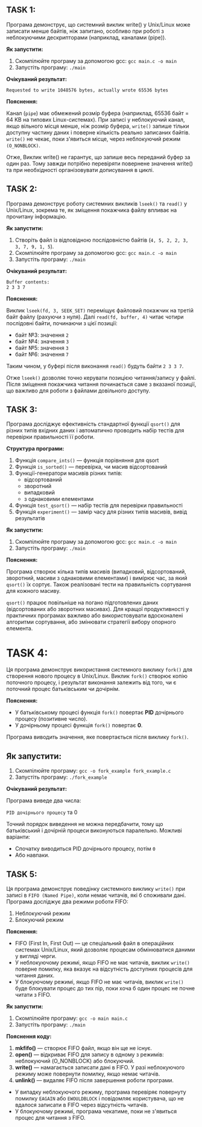 ## TASK 1:

Програма демонструє, що системний виклик write() у Unix/Linux може записати менше байтів, ніж запитано, особливо при роботі з неблокуючими дескрипторами (наприклад, каналами (pipe)).

**Як запустити:**
1. Скомпілюйте програму за допомогою gcc: `gcc main.c -o main`
2. Запустіть програму: `./main`

**Очікуваний результат:**

`Requested to write 1048576 bytes, actually wrote 65536 bytes`

**Пояснення:**

Канал (`pipe`) має обмежений розмір буфера (наприклад, 65536 байт = 64 KB на типових Linux-системах). При записі у неблокуючий канал, якщо вільного місця менше, ніж розмір буфера, `write()` запише тільки доступну частину даних і поверне кількість реально записаних байтів. `write()` не чекає, поки з'явиться місце, через неблокуючий режим `(O_NONBLOCK)`.

Отже, Виклик write() не гарантує, що запише весь переданий буфер за один раз. Тому завжди потрібно перевіряти повернене значення write() та при необхідності організовувати дописування в циклі.

## TASK 2:

Програма демонструє роботу системних викликів `lseek()` та `read()` у Unix/Linux, зокрема те, як зміщення покажчика файлу впливає на прочитану інформацію.

**Як запустити:**
1. Створіть файл із відповідною послідовністю байтів (`4, 5, 2, 2, 3, 3, 7, 9, 1, 5`).
2. Скомпілюйте програму за допомогою gcc: `gcc main.c -o main`
3. Запустіть програму: `./main`

**Очікуваний результат:**

```
Buffer contents:
2 3 3 7
```

**Пояснення:**

Виклик `lseek(fd, 3, SEEK_SET)` переміщує файловий покажчик на третій байт файлу (рахуючи з нуля). Далі `read(fd, buffer, 4)` читає чотири послідовні байти, починаючи з цієї позиції:

- байт №3: значення `2`
- байт №4: значення `3`
- байт №5: значення `3`
- байт №6: значення `7`

Таким чином, у буфері після виконання `read()` будуть байти `2 3 3 7`.

Отже `lseek()` дозволяє точно керувати позицією читання/запису у файлі. Після зміщення покажчика читання починається саме з вказаної позиції, що важливо для роботи з файлами довільного доступу.

## TASK 3:

Програма досліджує ефективність стандартної функції `qsort()` для різних типів вхідних даних і автоматично проводить набір тестів для перевірки правильності її роботи.

**Структура програми:**
1. Функція `compare_ints()` — функція порівняння для qsort
2. Функція `is_sorted()` — перевірка, чи масив відсортований
3. Функції-генератори масивів різних типів:
    - відсортований
    - зворотний
    - випадковий
    - з однаковими елементами
4. Функція `test_qsort()` — набір тестів для перевірки правильності
5. Функція `experiment()` — замір часу для різних типів масивів, вивід результатів

**Як запустити:**

1. Скомпілюйте програму за допомогою gcc: `gcc main.c -o main`
2. Запустіть програму: `./main`

**Пояснення:**

Програма створює кілька типів масивів (випадковий, відсортований, зворотний, масиви з однаковими елементами) і вимірює час, за який `qsort()` їх сортує. Також реалізовані тести на правильність сортування для кожного масиву.

`qsort()` працює повільніше на погано підготовлених даних (відсортованих або зворотних масивах). Для кращої продуктивності у практичних програмах важливо або використовувати вдосконалені алгоритми сортування, або змінювати стратегії вибору опорного елемента.

# TASK 4:

Ця програма демонструє використання системного виклику `fork()` для створення нового процесу в Unix/Linux. Виклик `fork()` створює копію поточного процесу, і результат виконання залежить від того, чи є поточний процес батьківським чи дочірнім.

**Пояснення:**
- У батьківському процесі функція `fork()` повертає **PID** дочірнього процесу (позитивне число).
- У дочірньому процесі функція `fork()` повертає **0**.

Програма виводить значення, яке повертається після виклику `fork()`.

## Як запустити:

1. Скомпілюйте програму: `gcc -o fork_example fork_example.c`
2. Запустіть програму: `./fork_example`

**Очікуваний результат:**

Програма виведе два числа:

`PID дочірнього процесу` та 0

Точний порядок виведення не можна передбачити, тому що батьківський і дочірній процеси виконуються паралельно. Можливі варіанти:
- Спочатку виводиться PID дочірнього процесу, потім `0`
- Або навпаки.

## TASK 5:

Ця програма демонструє поведінку системного виклику `write()` при записі в `FIFO (Named Pipe)`, коли немає читачів, які б споживали дані. Програма досліджує два режими роботи FIFO:
1. Неблокуючий режим
2. Блокуючий режим

**Пояснення:**

- FIFO (First In, First Out) — це спеціальний файл в операційних системах Unix/Linux, який дозволяє процесам обмінюватися даними у вигляді черги.
- У неблокуючому режимі, якщо FIFO не має читачів, виклик `write()` поверне помилку, яка вказує на відсутність доступних процесів для читання даних.
- У блокуючому режимі, якщо FIFO не має читачів, виклик `write()` буде блокувати процес до тих пір, поки хоча б один процес не почне читати з FIFO.

**Як запустити:**

1. Скомпілюйте програму: `gcc -o main main.c`
2. Запустіть програму: `./main`

**Пояснення коду:**

1. **mkfifo()** — створює FIFO файл, якщо він ще не існує.
2. **open()** — відкриває FIFO для запису в одному з режимів: неблокуючий (O_NONBLOCK) або блокуючий.
3. **write()** — намагається записати дані в FIFO. У разі неблокуючого режиму може повернути помилку, якщо немає читачів.
4. **unlink()** — видаляє FIFO після завершення роботи програми.


- У випадку неблокуючого режиму, програма перевіряє повернуту помилку `EAGAIN` або `EWOULDBLOCK` і повідомляє користувача, що не вдалося записати в FIFO через відсутність читачів.
- У блокуючому режимі, програма чекатиме, поки не з'явиться процес для читання з FIFO.